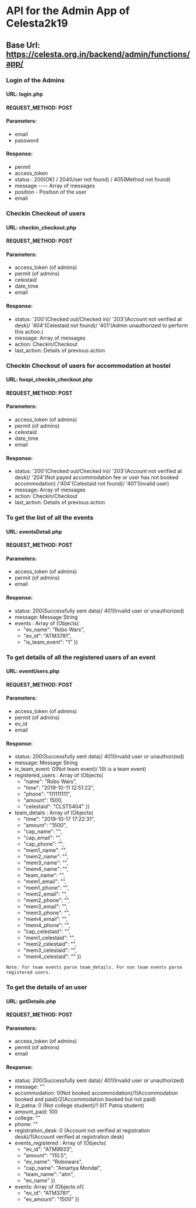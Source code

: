 # API for the Admin App of Celesta2k19
## Base Url: https://celesta.org.in/backend/admin/functions/app/


### Login of the Admins
#### URL: login.php
#### REQUEST_METHOD: POST
#### Parameters:
* email
* password
#### Response:
* permit
* access_token
* status : 200(OK) / 204(User not found) / 405(Method not found)
* message ---- Array of messages
* position - Position of the user
* email

### Checkin Checkout of users
#### URL: checkin_checkout.php
#### REQUEST_METHOD: POST
#### Parameters:
* access_token (of admins)
* permit (of admins)
* celestaid
* date_time
* email
#### Response:
* status: '200'(Checked out/Checked in)/ '203'(Account not verified at desk)/ '404'(Celestaid not found)/ '401'(Admin unauthorized to perform this action.)
* message: Array of messages
* action: Checkin/Checkout
* last_action: Details of previous action

### Checkin Checkout of users for accommodation at hostel
#### URL: hospi_checkin_checkout.php
#### REQUEST_METHOD: POST
#### Parameters:
* access_token (of admins)
* permit (of admins)
* celestaid
* date_time
* email
#### Response:
* status: '200'(Checked out/Checked in)/ '203'(Account not verified at desk)/ '204'(Not payed accommodation fee or user has not booked accommodation) /'404'(Celestaid not found)/ '401'(Invalid user)
* message: Array of messages
* action: Checkin/Checkout
* last_action: Details of previous action


### To get the list of all the events
#### URL: eventsDetail.php
#### REQUEST_METHOD: POST
#### Parameters:
* access_token (of admins)
* permit (of admins)
* email

#### Response:
* status: 200(Successfully sent data)/ 401(Invalid user or unauthorized)
* message: Message String
* events : Array of (Objects{
    - "ev_name": "Robo Wars",
    - "ev_id": "ATM3781",
    - "is_team_event": "1"
})

### To get details of all the registered users of an event
#### URL: eventUsers.php
#### REQUEST_METHOD: POST
#### Parameters:
* access_token (of admins)
* permit (of admins)
* ev_id
* email

#### Response:
* status: 200(Successfully sent data)/ 401(Invalid user or unauthorized)
* message: Message String
* is_team_event: 0(Not team event)/ 1(It is a team event)
* registered_users : Array of (Objects{
    - "name": "Robo Wars",
    - "time": "2019-10-11 12:51:22",
    - "phone": "111111111",
    - "amount": 1500,
    - "celestaid": "CLST5404"
})
* team_details : Array of (Objects{
    - "time": "2019-10-17 17:22:31",
    - "amount": "1500",
    - "cap_name": "",
    - "cap_email": "",
    - "cap_phone": "",
    - "mem1_name": "",
    - "mem2_name": "",
    - "mem3_name": "",
    - "mem4_name": "",
    - "team_name": "",
    - "mem1_email": "",
    - "mem1_phone": "",
    - "mem2_email": "",
    - "mem2_phone": "",
    - "mem3_email": "",
    - "mem3_phone": "",
    - "mem4_email": "",
    - "mem4_phone": "",
    - "cap_celestaid": "",
    - "mem1_celestaid": "",
    - "mem2_celestaid": "",
    - "mem3_celestaid": "",
    - "mem4_celestaid": ""
})

```Note: For team events parse team_details. For non team events parse registered users.```


### To get the details of an user
#### URL: getDetails.php
#### REQUEST_METHOD: POST
#### Parameters:
* access_token (of admins)
* permit (of admins)
* email

#### Response:
* status: 200(Successfully sent data)/ 401(Invalid user or unauthorized)
* message: ""
* accommodation: 0(Not booked accommodation)/1(Accommodation booked and paid)/2(Accommodation booked but not paid)
* iit_patna: 0 (Not college student)/1 (IIT Patna student)
* amount_paid: 100
* college: ""
* phone: ""
* registration_desk: 0 (Account not verified at registration desk)/1(Account verified at registration desk)
* events_registered : Array of (Objects{
    - "ev_id": "ATM9933",
    - "amount": "110.5",
    - "ev_name": "Robowars",
    - "cap_name": "Amartya Mondal",
    - "team_name": "atm",
    - "ev_name"
})
* events: Array of (Objects of{
    - "ev_id": "ATM3781",
    - "ev_amount": "1500"
})